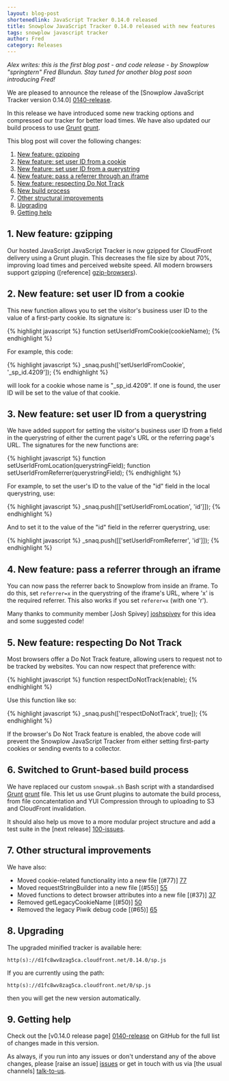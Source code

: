 ```yaml
---
layout: blog-post
shortenedlink: JavaScript Tracker 0.14.0 released
title: Snowplow JavaScript Tracker 0.14.0 released with new features
tags: snowplow javascript tracker
author: Fred
category: Releases
---
```


*Alex writes: this is the first blog post - and code release - by Snowplow "springtern" Fred Blundun. Stay tuned for another blog post soon introducing Fred!*

We are pleased to announce the release of the [Snowplow JavaScript Tracker version 0.14.0] [0140-release]. 

In this release we have introduced some new tracking options and compressed our tracker for better load times. We have also updated our build process to use [Grunt] [grunt].

This blog post will cover the following changes:

1. [New feature: gzipping](/blog/2014/02/12/snowplow-javascript-tracker-0.13.0-released/#gzipping)
2. [New feature: set user ID from a cookie](/blog/2014/02/12/snowplow-javascript-tracker-0.13.0-released/#cookie)
3. [New feature: set user ID from a querystring](/blog/2014/02/12/snowplow-javascript-tracker-0.13.0-released/#querystring)
4. [New feature: pass a referrer through an iframe](/blog/2014/02/12/snowplow-javascript-tracker-0.13.0-released/#iframe)
5. [New feature: respecting Do Not Track](/blog/2014/02/12/snowplow-javascript-tracker-0.13.0-released/#donottrack)
6. [New build process](/blog/2014/02/12/snowplow-javascript-tracker-0.13.0-released/#grunt)
7. [Other structural improvements](/blog/2014/02/12/snowplow-javascript-tracker-0.13.0-released/#structure)
8. [Upgrading](/blog/2014/02/12/snowplow-javascript-tracker-0.13.0-released/#gzipping)
9. [Getting help](/blog/2014/02/12/snowplow-javascript-tracker-0.13.0-released/#gzipping)

<!--more-->

<h2><a name="gzipping">1. New feature: gzipping</a></h2>

Our hosted JavaScript JavaScript Tracker is now gzipped for CloudFront delivery using a Grunt plugin. This decreases the file size by about 70%, improving load times and perceived website speed. All modern browsers support gzipping ([reference] [gzip-browsers]).

<h2><a name="cookie">2. New feature: set user ID from a cookie</a></h2>

This new function allows you to set the visitor's business user ID to the value of a first-party cookie. Its signature is:

{% highlight javascript %}
function setUserIdFromCookie(cookieName);
{% endhighlight %}

For example, this code:

{% highlight javascript %}
_snaq.push(['setUserIdFromCookie', '_sp_id.4209']);
{% endhighlight %}

will look for a cookie whose name is "_sp_id.4209". If one is found, the user ID will be set to the value of that cookie.

<h2><a name="querystring">3. New feature: set user ID from a querystring</a></h2>

We have added support for setting the visitor's business user ID from a field in the querystring of either the current page's URL or the referring page's URL.
The signatures for the new functions are:

{% highlight javascript %}
function setUserIdFromLocation(querystringField);
function setUserIdFromReferrer(querystringField);
{% endhighlight %}

For example, to set the user's ID to the value of the "id" field in the local querystring, use:

{% highlight javascript %}
_snaq.push([['setUserIdFromLocation', 'id']]);
{% endhighlight %}

And to set it to the value of the "id" field in the referrer querystring, use:

{% highlight javascript %}
_snaq.push([['setUserIdFromReferrer', 'id']]);
{% endhighlight %}

<h2><a name="iframe">4. New feature: pass a referrer through an iframe</a></h2>

You can now pass the referrer back to Snowplow from inside an iframe. To do this, set `referrer=x` in the querystring of the iframe's URL, where 'x' is the required referrer. This also works if you set `referer=x` (with one 'r').

Many thanks to community member [Josh Spivey] [joshspivey] for this idea and some suggested code!

<h2><a name="donottrack">5. New feature: respecting Do Not Track</a></h2>

Most browsers offer a Do Not Track feature, allowing users to request not to be tracked by websites. You can now respect that preference with:

{% highlight javascript %}
function respectDoNotTrack(enable);
{% endhighlight %}

Use this function like so:

{% highlight javascript %}
_snaq.push(['respectDoNotTrack', true]); 
{% endhighlight %}

If the browser's Do Not Track feature is enabled, the above code will prevent the Snowplow JavaScript Tracker from either setting first-party cookies or sending events to a collector.

<h2><a name="grunt">6. Switched to Grunt-based build process</a></h2>

We have replaced our custom `snowpak.sh` Bash script with a standardised [Grunt] [grunt] file. This let us use Grunt plugins to automate the build process, from file concatentation and YUI Compression through to uploading to S3 and CloudFront invalidation.

It should also help us move to a more modular project structure and add a test suite in the [next release] [100-issues].

<h2><a name="structure">7. Other structural improvements</a></h2>

We have also:

* Moved cookie-related functionality into a new file [(#77)] [77]
* Moved requestStringBuilder into a new file [(#55)] [55]
* Moved functions to detect browser attributes into a new file [(#37)] [37]
* Removed getLegacyCookieName [(#50)] [50]
* Removed the legacy Piwik debug code [(#65)] [65]

<h2><a name="upgrading">8. Upgrading </a></h2>

The upgraded minified tracker is available here:

    http(s)://d1fc8wv8zag5ca.cloudfront.net/0.14.0/sp.js

If you are currently using the path:

    http(s)://d1fc8wv8zag5ca.cloudfront.net/0/sp.js

then you will get the new version automatically.

<h2><a name="help">9. Getting help </a></h2>

Check out the [v0.14.0 release page] [0140-release] on GitHub for the full list of changes made in this version.

As always, if you run into any issues or don't understand any of the above changes, please [raise an issue] [issues] or get in touch with us via [the usual channels] [talk-to-us].

[gzip-browsers]: http://webmasters.stackexchange.com/questions/22217/which-browsers-handle-content-encoding-gzip-and-which-of-them-has-any-special

[0140-release]: https://github.com/snowplow/snowplow-javascript-tracker/releases/tag/0.14.0
[100-issues]: https://github.com/snowplow/snowplow-javascript-tracker/issues?milestone=4&page=1&state=open

[joshspivey]: https://github.com/joshspivey

[grunt]: [http://gruntjs.com/

[issues]: https://github.com/snowplow/snowplow/issues
[talk-to-us]: https://github.com/snowplow/snowplow/wiki/Talk-to-us

[77]: https://github.com/snowplow/snowplow-javascript-tracker/issues/77
[55]: https://github.com/snowplow/snowplow-javascript-tracker/issues/55
[37]: https://github.com/snowplow/snowplow-javascript-tracker/issues/37
[50]: https://github.com/snowplow/snowplow-javascript-tracker/issues/50
[65]: https://github.com/snowplow/snowplow-javascript-tracker/issues/65